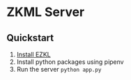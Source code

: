 # ZKML Server

## Quickstart
1. [Install EZKL](https://github.com/zkonduit/ezkl)
2. Install python packages using pipenv
3. Run the server `python app.py`